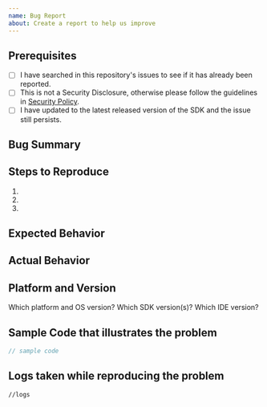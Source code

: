 ```yaml
---
name: Bug Report 
about: Create a report to help us improve
---
```

## Prerequisites
<!--- Go through the items below before logging an issue -->
- [ ] I have searched in this repository's issues to see if it has already been reported.
- [ ] This is not a Security Disclosure, otherwise please follow the guidelines in [Security Policy](https://github.com/adobe/aepsdk-edgebridge-ios/security/policy).
- [ ] I have updated to the latest released version of the SDK and the issue still persists.

## Bug Summary 

<!---Please provide a summary of the bug you are reporting-->


## Steps to Reproduce

1.
2.
3.

## Expected Behavior

<!---What is the expected behavior?-->

## Actual Behavior

<!---What is the Actual behavior you see?-->

## Platform and Version

Which platform and OS version?
Which SDK version(s)?
Which IDE version?

## Sample Code that illustrates the problem
<!---Please provide sample code below or provide a link with the sample code to help us investigate the bug-->

```swift
// sample code

```
## Logs taken while reproducing the problem
<!---Please provide Trace Console Log below or provide a link with the log to help us look into the issue-->

```
//logs

```
